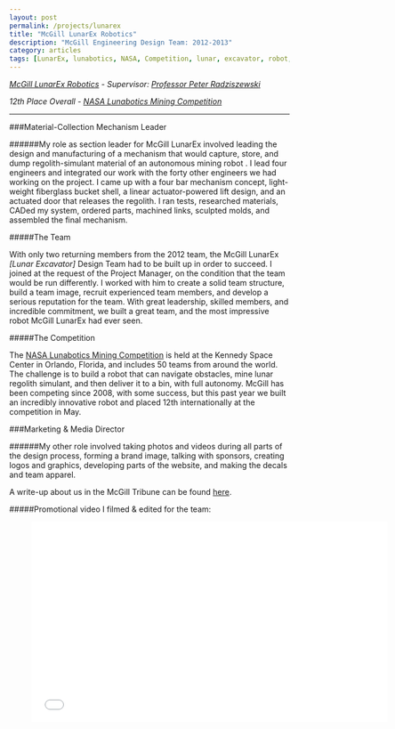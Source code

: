 ```yaml
---
layout: post
permalink: /projects/lunarex
title: "McGill LunarEx Robotics"
description: "McGill Engineering Design Team: 2012-2013"
category: articles
tags: [LunarEx, lunabotics, NASA, Competition, lunar, excavator, robot, Robotics, engineering, design, personal, Michael, Elliot, Elliot, MK, MEK, Mike, King, McGill, University]
---
```


*<a markdown="0" target="_blank" href="http://lunarex.mcgill.ca">McGill LunarEx Robotics</a> - Supervisor: <a markdown="0" target="_blank" href="http://people.mcgill.ca/peter.radziszewski/">Professor Peter Radziszewski</a>*

*12th Place Overall - <a markdown="0" target="_blank" href="http://www.nasa.gov/lunabotics/‎">NASA Lunabotics Mining Competition</a>*

****

###Material-Collection Mechanism Leader

######My role as section leader for McGill LunarEx involved leading the design and manufacturing of a mechanism that would capture, store, and dump regolith-simulant material of an autonomous mining robot .  I lead four engineers and integrated our work with the forty other engineers we had working on the project.  I came up with a four bar mechanism concept, light-weight fiberglass bucket shell, a linear actuator-powered lift design, and an actuated door that releases the regolith.  I ran tests, researched materials, CADed my system, ordered parts, machined links, sculpted molds, and assembled the final mechanism. 

#####The Team

With only two returning members from the 2012 team, the McGill LunarEx *[Lunar Excavator]* Design Team had to be built up in order to succeed.  I joined at the request of the Project Manager, on the condition that the team would be run differently.  I worked with him to create a solid team structure, build a team image, recruit experienced team members, and develop a serious reputation for the team.  With great leadership, skilled members, and incredible commitment, we built a great team, and the most impressive robot McGill LunarEx had ever seen.

#####The Competition

The <a markdown="0" target="_blank" href="http://www.nasa.gov/lunabotics/‎">NASA Lunabotics Mining Competition</a> is held at the Kennedy Space Center in Orlando, Florida, and includes 50 teams from around the world.  The challenge is to build a robot that can navigate obstacles, mine lunar regolith simulant, and then deliver it to a bin, with full autonomy.  McGill has been competing since 2008, with some success, but this past year we built an incredibly innovative robot and placed 12th internationally at the competition in May.

###Marketing & Media Director

######My other role involved taking photos and videos during all parts of the design process, forming a brand image, talking with sponsors, creating logos and graphics, developing parts of the website, and making the decals and team apparel.



A write-up about us in the McGill Tribune can be found <a markdown="0" target="_blank" href="http://mcgilltribune.com/mcgill-engineers-compete-to-design-lunabot/">here</a>.


#####Promotional video I filmed & edited for the team: 

<figure>
	<iframe width="640" height="360" src="//www.youtube.com/embed/8ZcxYljSewE?feature=player_detailpage" frameborder="0" allowfullscreen></iframe>
</figure>
